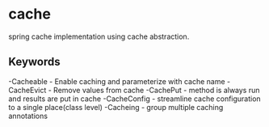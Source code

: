 # cache
 spring cache implementation using cache abstraction.
## Keywords
 -Cacheable - Enable caching and parameterize with cache name
 -CacheEvict - Remove values from cache
 -CachePut - method is always run and results are put in cache
 -CacheConfig - streamline cache configuration to a single place(class level)
 -Cacheing - group multiple caching annotations
